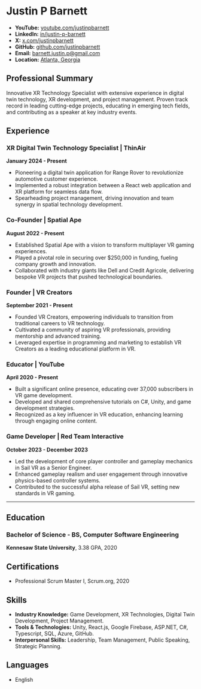 # Justin P Barnett

- **YouTube:** [youtube.com/justinpbarnett](https://youtube.com/justinpbarnett)
- **LinkedIn:** [in/justin-p-barnett](https://linkedin.com/in/justin-p-barnett)
- **X:** [x.com/justinpbarnett](https://x.com/justinpbarnett)
- **GitHub:** [github.com/justinpbarnett](https://github.com/justinpbarnett)
- **Email:** [barnett.justin.p@gmail.com](mailto:barnett.justin.p@gmail.com)
- **Location:** [Atlanta, Georgia](https://en.wikipedia.org/wiki/Atlanta)

## Professional Summary
Innovative XR Technology Specialist with extensive experience in digital twin technology, XR development, and project management. Proven track record in leading cutting-edge projects, educating in emerging tech fields, and contributing as a speaker at key industry events.

## Experience

### XR Digital Twin Technology Specialist | ThinAir
**January 2024 - Present**
- Pioneering a digital twin application for Range Rover to revolutionize automotive customer experience.
- Implemented a robust integration between a React web application and XR platform for seamless data flow.
- Spearheading project management, driving innovation and team synergy in spatial technology development.

### Co-Founder | Spatial Ape
**August 2022 - Present**
- Established Spatial Ape with a vision to transform multiplayer VR gaming experiences.
- Played a pivotal role in securing over $250,000 in funding, fueling company growth and innovation.
- Collaborated with industry giants like Dell and Credit Agricole, delivering bespoke VR projects that pushed technological boundaries.

### Founder | VR Creators
**September 2021 - Present**
- Founded VR Creators, empowering individuals to transition from traditional careers to VR technology.
- Cultivated a community of aspiring VR professionals, providing mentorship and advanced training.
- Leveraged expertise in programming and marketing to establish VR Creators as a leading educational platform in VR.

### Educator | YouTube
**April 2020 - Present**
- Built a significant online presence, educating over 37,000 subscribers in VR game development.
- Developed and shared comprehensive tutorials on C#, Unity, and game development strategies.
- Recognized as a key influencer in VR education, enhancing learning through engaging online content.

### Game Developer | Red Team Interactive
**October 2023 - December 2023**
- Led the development of core player controller and gameplay mechanics in Sail VR as a Senior Engineer.
- Enhanced gameplay realism and user engagement through innovative physics-based controller systems.
- Contributed to the successful alpha release of Sail VR, setting new standards in VR gaming.

---

## Education

### Bachelor of Science - BS, Computer Software Engineering
**Kennesaw State University**, 3.38 GPA, 2020

## Certifications

- Professional Scrum Master I, Scrum.org, 2020

## Skills

- **Industry Knowledge:** Game Development, XR Technologies, Digital Twin Development, Project Management.
- **Tools & Technologies:** Unity, React.js, Google Firebase, ASP.NET, C#, Typescript, SQL, Azure, GitHub.
- **Interpersonal Skills:** Leadership, Team Management, Public Speaking, Strategic Planning.

## Languages

- English
